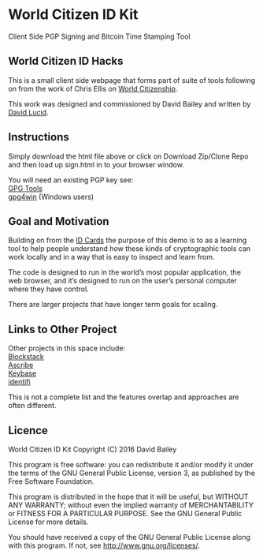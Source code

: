 # World Citizen ID Kit
Client Side PGP Signing and Bitcoin Time Stamping Tool 

## World Citizen ID Hacks
This is a small client side webpage that forms part of suite of tools following on from the work of Chris Ellis on [World Citizenship](https://github.com/MrChrisJ/World-Citizenship).  

This work was designed and commissioned by David Bailey and written by [David Lucid](http://davidlucid.com/).

## Instructions
Simply download the html file above or click on Download Zip/Clone Repo and then load up sign.html in to your browser window.  

You will need an existing PGP key see:  
[GPG Tools](https://gpgtools.org/gpgsuite.html)  
[gpg4win](https://www.gpg4win.org/) (Windows users)  

## Goal and Motivation
Building on from the [ID Cards](http://citizen.cards/) the purpose of this demo is to as a learning tool to help people understand how these kinds of cryptographic tools can work locally and in a way that is easy to inspect and learn from.  

The code is designed to run in the world’s most popular application, the web browser, and it’s designed to run on the user’s personal computer where they have control.  

There are larger projects that have longer term goals for scaling. 

## Links to Other Project
Other projects in this space include:    
[Blockstack](https://blockstack.org/)  
[Ascribe](https://www.ascribe.io/)  
[Keybase](https://keybase.io)  
[identifi](http://identifi.org/)  

This is not a complete list and the features overlap and approaches are often different.

## Licence
World Citizen ID Kit Copyright (C) 2016 David Bailey

This program is free software: you can redistribute it and/or modify
it under the terms of the GNU General Public License, version 3, as
published by the Free Software Foundation.

This program is distributed in the hope that it will be useful,
but WITHOUT ANY WARRANTY; without even the implied warranty of
MERCHANTABILITY or FITNESS FOR A PARTICULAR PURPOSE.  See the
GNU General Public License for more details.

You should have received a copy of the GNU General Public License
along with this program.  If not, see <http://www.gnu.org/licenses/>.